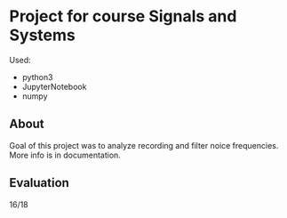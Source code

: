 # Project for course Signals and Systems
Used:
- python3
- JupyterNotebook
- numpy

## About
Goal of this project was to analyze recording and filter noice frequencies. More info is in documentation.

## Evaluation
16/18
